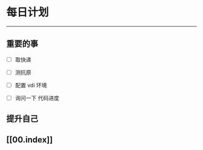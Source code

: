 
# 每日计划
---
## 重要的事

- [ ]  取快递
- [ ]  测抗原
- [ ]  配置 vdi 环境
- [ ] 询问一下 代码进度



## 提升自己

  



## [[00.index]]










